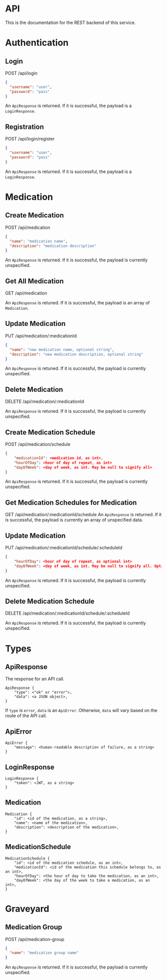# API

This is the documentation for the REST backend of this service.

# Authentication

## Login

POST /api/login

```json
{
  "username": "user",
  "password": "pass"
}
```

An `ApiResponse` is returned.
If it is successful, the payload is a `LoginResponse`.

## Registration

POST /api/login/register

```json
{
  "username": "user",
  "password": "pass"
}
```

An `ApiResponse` is returned.
If it is successful, the payload is a `LoginResponse`.

# Medication

## Create Medication

POST /api/medication

```json
{
  "name": "medication name",
  "description": "medication description"
}
```

An `ApiResponse` is returned.
If it is successful, the payload is currently unspecified.

## Get All Medication

GET /api/medication

An `ApiResponse` is retuned.
If it is successful, the payload is an array of `Medication`.

## Update Medication

PUT /api/medication/:medicationId

```json
{
  "name": "new medication name, optional string",
  "description": "new medication description, optional string"
}
```

An `ApiResponse` is retuned.
If it is successful, the payload is currently unspecified.

## Delete Medication

DELETE /api/medication/:medicationId

An `ApiResponse` is retuned.
If it is successful, the payload is currently unspecified.

## Create Medication Schedule

POST /api/medication/schedule

```json
{
    "medicationId": <medication id, as int>,
    "hourOfDay": <hour of day of repeat, as int>
    "dayOfWeek": <day of week, as int. May be null to signify all>
}
```

An `ApiResponse` is returned.
If it is successful, the payload is currently unspecified.

## Get Medication Schedules for Medication

GET /api/medication/:medicationId/schedule
An `ApiResponse` is returned.
If it is successful, the payload is currently an array of unspecified data.

## Update Medication

PUT /api/medication/:medicationId/schedule/:scheduleId

```json
{
    "hourOfDay": <hour of day of repeat, as optional int>
    "dayOfWeek": <day of week, as int. May be null to signify all. Optional. Note that field absence and the field being null have 2 different meanings.>
}
```

An `ApiResponse` is retuned.
If it is successful, the payload is currently unspecified.

## Delete Medication Schedule

DELETE /api/medication/:medicationId/schedule/:scheduleId

An `ApiResponse` is retuned.
If it is successful, the payload is currently unspecified.

# Types

## ApiResponse

The response for an API call.

```
ApiResponse {
    "type": <"ok" or "error">,
    "data": <a JSON object>,
}
```

If `type` is `error`, `data` is an `ApiError`.
Otherwise, `data` will vary based on the route of the API call.

## ApiError

```
ApiError {
    "message": <human-readable description of failure, as a string>
}
```

## LoginResponse

```
LoginResponse {
    "token": <JWT, as a string>
}
```

## Medication

```
Medication {
    "id": <id of the medication, as a string>,
    "name": <name of the medication>,
    "description": <description of the medication>,
}
```

## MedicationSchedule

```
MedicationSchedule {
    "id": <id of the medication schedule, as an int>,
    "medicationId": <id of the medication this schedule belongs to, as an int>,
    "hourOfDay": <the hour of day to take the medication, as an int>,
    "dayOfWeek": <the day of the week to take a medication, as an int>,
}
```

# Graveyard

## Medication Group

POST /api/medication-group

```json
{
  "name": "medication group name"
}
```

An `ApiResponse` is returned.
If it is successful, the payload is currently unspecified.
